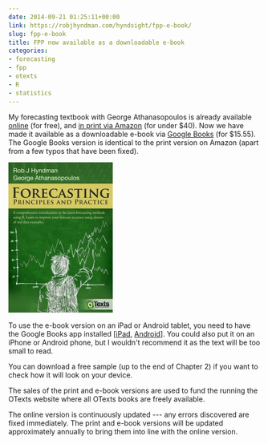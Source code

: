 ```yaml
---
date: 2014-09-21 01:25:11+00:00
link: https://robjhyndman.com/hyndsight/fpp-e-book/
slug: fpp-e-book
title: FPP now available as a downloadable e-book
categories:
- forecasting
- fpp
- otexts
- R
- statistics
---
```


My forecasting textbook with George Athanasopoulos is already available [online](http://www.otexts.org/fpp) (for free), and [in print via Amazon](http://amzn.com/dp/0987507109/?tag=otexts-20) (for under $40). Now we have made it available as a downloadable e-book via [Google Books](https://play.google.com/store/books/details?id=gDuRBAAAQBAJ) (for $15.55). The Google Books version is identical to the print version on Amazon (apart from a few typos that have been fixed).

[![](/files/fppcover-208x300.jpg)](https://play.google.com/store/books/details?id=gDuRBAAAQBAJ)

To use the e-book version on an iPad or Android tablet, you need to have the Google Books app installed [[iPad](https://itunes.apple.com/au/app/google-play-books/id400989007?mt=8), [Android](https://play.google.com/store/apps/details?id=com.google.android.apps.books&hl=en)]. You could also put it on an iPhone or Android phone, but I wouldn't recommend it as the text will be too small to read.

You can download a free sample (up to the end of Chapter 2) if you want to check how it will look on your device.

The sales of the print and e-book versions are used to fund the running the OTexts website where all OTexts books are freely available.

The online version is continuously updated --- any errors discovered are fixed immediately. The print and e-book versions will be updated approximately annually to bring them into line with the online version.
